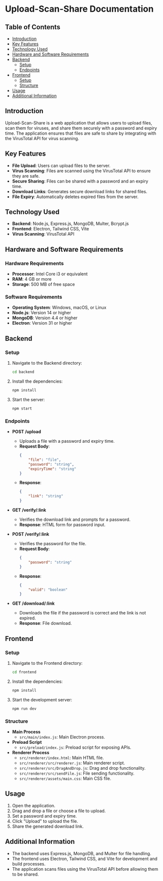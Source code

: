 # Upload-Scan-Share Documentation

## Table of Contents
- [Introduction](#introduction)
- [Key Features](#key-features)
- [Technology Used](#technology-used)
- [Hardware and Software Requirements](#hardware-and-software-requirements)
- [Backend](#backend)
    - [Setup](#setup)
    - [Endpoints](#endpoints)
- [Frontend](#frontend)
    - [Setup](#setup-1)
    - [Structure](#structure)
- [Usage](#usage)
- [Additional Information](#additional-information)

## Introduction
Upload-Scan-Share is a web application that allows users to upload files, scan them for viruses, and share them securely with a password and expiry time. The application ensures that files are safe to share by integrating with the VirusTotal API for virus scanning.

## Key Features
- **File Upload**: Users can upload files to the server.
- **Virus Scanning**: Files are scanned using the VirusTotal API to ensure they are safe.
- **Secure Sharing**: Files can be shared with a password and an expiry time.
- **Download Links**: Generates secure download links for shared files.
- **File Expiry**: Automatically deletes expired files from the server.

## Technology Used
- **Backend**: Node.js, Express.js, MongoDB, Multer, Bcrypt.js
- **Frontend**: Electron, Tailwind CSS, Vite
- **Virus Scanning**: VirusTotal API

## Hardware and Software Requirements

### Hardware Requirements
- **Processor**: Intel Core i3 or equivalent
- **RAM**: 4 GB or more
- **Storage**: 500 MB of free space

### Software Requirements
- **Operating System**: Windows, macOS, or Linux
- **Node.js**: Version 14 or higher
- **MongoDB**: Version 4.4 or higher
- **Electron**: Version 31 or higher

## Backend

### Setup
1. Navigate to the Backend directory:
     ```sh
     cd backend
     ```
2. Install the dependencies:
     ```sh
     npm install
     ```
3. Start the server:
     ```sh
     npm start
     ```

### Endpoints

- **POST /upload**
    - Uploads a file with a password and expiry time.
    - **Request Body**:
        ```json
        {
            "file": "file",
            "password": "string",
            "expiryTime": "string"
        }
        ```
    - **Response**:
        ```json
        {
            "link": "string"
        }
        ```

- **GET /verify/:link**
    - Verifies the download link and prompts for a password.
    - **Response**: HTML form for password input.

- **POST /verify/:link**
    - Verifies the password for the file.
    - **Request Body**:
        ```json
        {
            "password": "string"
        }
        ```
    - **Response**:
        ```json
        {
            "valid": "boolean"
        }
        ```

- **GET /download/:link**
    - Downloads the file if the password is correct and the link is not expired.
    - **Response**: File download.

## Frontend

### Setup
1. Navigate to the Frontend directory:
     ```sh
     cd frontend
     ```
2. Install the dependencies:
     ```sh
     npm install
     ```
3. Start the development server:
     ```sh
     npm run dev
     ```

### Structure
- **Main Process**
    - `src/main/index.js`: Main Electron process.
- **Preload Script**
    - `src/preload/index.js`: Preload script for exposing APIs.
- **Renderer Process**
    - `src/renderer/index.html`: Main HTML file.
    - `src/renderer/src/renderer.js`: Main renderer script.
    - `src/renderer/src/DragAndDrop.js`: Drag and drop functionality.
    - `src/renderer/src/sendFile.js`: File sending functionality.
    - `src/renderer/assets/main.css`: Main CSS file.

## Usage
1. Open the application.
2. Drag and drop a file or choose a file to upload.
3. Set a password and expiry time.
4. Click "Upload" to upload the file.
5. Share the generated download link.

## Additional Information
- The backend uses Express.js, MongoDB, and Multer for file handling.
- The frontend uses Electron, Tailwind CSS, and Vite for development and build processes.
- The application scans files using the VirusTotal API before allowing them to be shared.